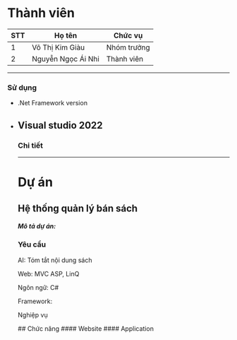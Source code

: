 # Thành viên

| STT | Họ tên             | Chức vụ     |
|-----|--------------------|-------------|
| 1   | Võ Thị Kim Giàu    | Nhóm trưởng |
| 2   | Nguyễn Ngọc Ái Nhi | Thành viên  |
-----------------------------------------------
### Sử dụng
- .Net Framework version
- Visual studio 2022
  -----------------------------------------------
  ### Chi tiết

  -----------------------------------------------
  # Dự án

  ## Hệ thống quản lý bán sách
  <h5>Mô tả dự án: </h5>
  <p></p>

  ### Yêu cầu
  <p>AI: Tóm tắt nội dung sách</p>

  <p>Web: MVC ASP, LinQ</p>
  <p>Ngôn ngữ: C#</p>
  <p>Framework: </p>

  <p>Nghiệp vụ </p>
  ## Chức năng
  #### Website
  #### Application
